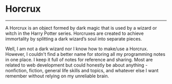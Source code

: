 # Horcrux
------
A Horcrux is an object formed by dark magic that is used by a wizard or witch in the Harry Potter series. Horcruxes are created to achieve immortality by splitting a dark wizard’s soul into separate pieces.

Well, I am not a dark wizard nor I know how to make/use a Horcrux. However, I couldn't find a better name for storing all my programming notes in one place. I keep it full of notes for reference and sharing. Most are related to web development but could honestly be about anything - nonfiction, fiction, general life skills and topics, and whatever else I want remember without relying on my unreliable brain.

